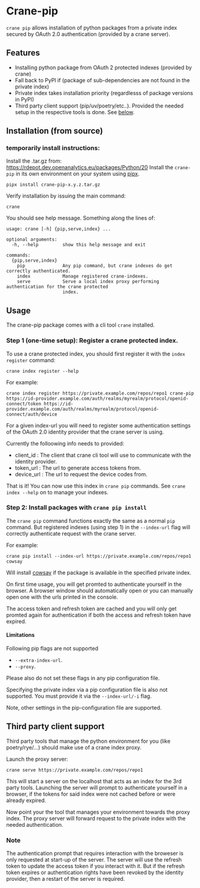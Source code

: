 # Crane-pip

`crane pip` allows installation of python packages from a private index secured by OAuth 2.0 authentication (provided by a crane server).

## Features

- Installing python package from OAuth 2 protected indexes (provided by crane)
- Fall back to PyPI if (package of sub-dependencies are not found in the private index)
- Private index takes installation priority (regardlesss of package versions in PyPI)
- Third party client support (pip/uv/poetry/etc..). Provided the needed setup in the respective tools is done. See [below](#third-party-client-support).

## Installation (from source)

### temporarily install instructions:

Install the .tar.gz from: https://rdepot.dev.openanalytics.eu/packages/Python/20 
Install the `crane-pip` in its own environment on your system using [pipx](https://github.com/pypa/pipx).

```
pipx install crane-pip-x.y.z.tar.gz
```

Verify installation by issuing the main command:
```
crane 
```
You should see help message. Something along the lines of:
```
usage: crane [-h] {pip,serve,index} ...

optional arguments:
  -h, --help         show this help message and exit

commands:
  {pip,serve,index}
    pip              Any pip command, but crane indexes do get correctly authenticated.
    index            Manage registered crane-indexes.
    serve            Serve a local index proxy performing authentication for the crane protected
                     index.
```

## Usage

The crane-pip package comes with a cli tool `crane` installed.

### Step 1 (one-time setup): Register a crane protected index.

To use a crane protected index, you should first register it with the `index register` command:
```
crane index register --help
```
For example:
```
crane index register https://private.example.com/repos/repo1 crane-pip https://id-provider.example.com/auth/realms/myrealm/protocol/openid-connect/token https://id-provider.example.com/auth/realms/myrealm/protocol/openid-connect/auth/device
```

For a given index-url you will need to register some authentication settings of the OAuth 2.0 identity provider that the crane server is using. 

Currently the folloowing info needs to provided: 
- client_id : The client that crane cli tool will use to communicate with the identity provider.
- token_url : The url to generate access tokens from.
- device_url : The url to request the device codes from.

That is it! You can now use this index in `crane pip` commands. See `crane index --help` on to manage your indexes.

### Step 2: Install packages with `crane pip install`

The `crane pip` command functions exactly the same as a normal `pip` command. But registered indexes (using step 1) in the `--index-url` flag will correctly authenticate request with the crane server.

For example:
```
crane pip install --index-url https://private.example.com/repos/repo1 cowsay
```

Will install [cowsay](https://github.com/VaasuDevanS/cowsay-python) if the package is available in the specified private index.

On first time usage, you will get promted to authenticate yourself in the browser. A browser window should automatically open or you can manually open one with the urls printed in the console.

The access token and refresh token are cached and you will only get promted again for authentication if both the access and refresh token have expired.


#### Limitations

Following pip flags are not supported
- `--extra-index-url`.
- `--proxy`.

Please also do not set these flags in any pip configuration file.

Specifying the private index via a pip configuration file is also not supported. You must provide it via the `--index-url/-i` flag.

Note, other settings in the pip-configuration file are supported.

## Third party client support

Third party tools that manage the python environment for you (like poetry/rye/...) should make use of a crane index proxy. 

Launch the proxy server:
```
crane serve https://private.example.com/repos/repo1
```
This will start a server on the localhost that acts as an index for the 3rd party tools. Launching the server will prompt to authenticate yourself in a browser, if the tokens for said index were not cached before or were already expired.

Now point your the tool that manages your environment towards the proxy index. The proxy server will forward request to the private index with the needed authentication.

### Note

The authentication prompt that requires interaction with the broweser is only requested at start-up of the server. The server will use the refresh token to update the access token if you interact with it. But if the refresh token expires or authentication rights have been revoked by the identity provider, then a restart of the server is required.


